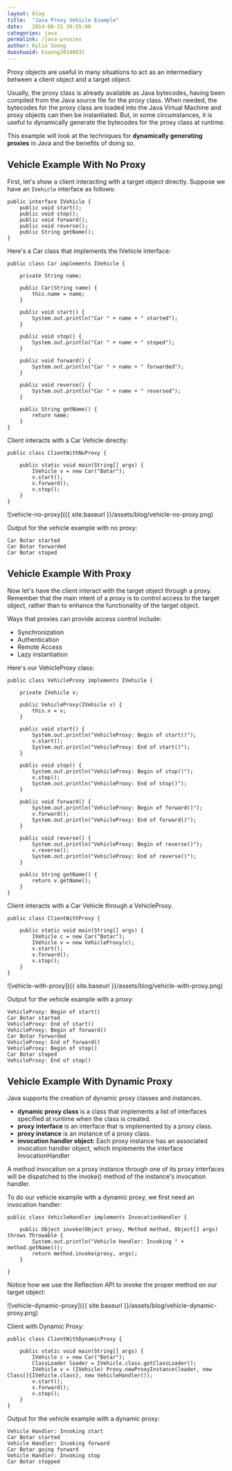 ```yaml
---
layout: blog
title:  "Java Proxy Vehicle Example"
date:   2014-08-31 20:55:00
categories: java
permalink: /java-proxies
author: Kylin Soong
duoshuoid: ksoong20140831
---
```


Proxy objects are useful in many situations to act as an intermediary between a client object and a target object.

Usually, the proxy class is already available as Java bytecodes, having been compiled from the Java source file for the proxy class. When needed, the bytecodes for the proxy class are loaded into the Java Virtual Machine and proxy objects can then be instantiated. But, in some circumstances, it is useful to dynamically generate the bytecodes for the proxy class at runtime.

This example will look at the techniques for **dynamically generating proxies** in Java and the benefits of doing so.

## Vehicle Example With No Proxy

First, let's show a client interacting with a target object directly. Suppose we have an `IVehicle` interface as follows:

~~~
public interface IVehicle {
	public void start();
	public void stop();
	public void forward();
	public void reverse();
	public String getName();
}
~~~

Here's a Car class that implements the IVehicle interface:

~~~
public class Car implements IVehicle {

	private String name;

	public Car(String name) {
		this.name = name;
	}

	public void start() {
		System.out.println("Car " + name + " started");
	}

	public void stop() {
		System.out.println("Car " + name + " stoped");
	}

	public void forward() {
		System.out.println("Car " + name + " forwarded");
	}

	public void reverse() {
		System.out.println("Car " + name + " reversed");
	}

	public String getName() {
		return name;
	}
}
~~~

Client interacts with a Car Vehicle directly:

~~~
public class ClientWithNoProxy {

	public static void main(String[] args) {
		IVehicle v = new Car("Botar");
		v.start();
		v.forward();
		v.stop();
	}
}
~~~

![vehicle-no-proxy]({{ site.baseurl }}/assets/blog/vehicle-no-proxy.png)

Output for the vehicle example with no proxy:

~~~
Car Botar started
Car Botar forwarded
Car Botar stoped
~~~

## Vehicle Example With Proxy

Now let's have the client interact with the target object through a proxy. Remember that the main intent of a proxy is to control access to the target object, rather than to enhance the functionality of the target object. 

Ways that proxies can provide access control include:

* Synchronization
* Authentication
* Remote Access
* Lazy instantiation

Here's our VehicleProxy class:

~~~
public class VehicleProxy implements IVehicle {

	private IVehicle v;

	public VehicleProxy(IVehicle v) {
		this.v = v;
	}

	public void start() {
		System.out.println("VehicleProxy: Begin of start()");
		v.start();
		System.out.println("VehicleProxy: End of start()");
	}

	public void stop() {
		System.out.println("VehicleProxy: Begin of stop()");
		v.stop();
		System.out.println("VehicleProxy: End of stop()");
	}

	public void forward() {
		System.out.println("VehicleProxy: Begin of forward()");
		v.forward();
		System.out.println("VehicleProxy: End of forward()");
	}

	public void reverse() {
		System.out.println("VehicleProxy: Begin of reverse()");
		v.reverse();
		System.out.println("VehicleProxy: End of reverse()");
	}

	public String getName() {
		return v.getName();
	}
}
~~~

Client interacts with a Car Vehicle through a VehicleProxy.

~~~
public class ClientWithProxy {

	public static void main(String[] args) {
		IVehicle c = new Car("Botar");
		IVehicle v = new VehicleProxy(c);
		v.start();
		v.forward();
		v.stop();
	}
}
~~~

![vehicle-with-proxy]({{ site.baseurl }}/assets/blog/vehicle-with-proxy.png)

Output for the vehicle example with a proxy:

~~~
VehicleProxy: Begin of start()
Car Botar started
VehicleProxy: End of start()
VehicleProxy: Begin of forward()
Car Botar forwarded
VehicleProxy: End of forward()
VehicleProxy: Begin of stop()
Car Botar stoped
VehicleProxy: End of stop()
~~~

## Vehicle Example With Dynamic Proxy

Java supports the creation of dynamic proxy classes and instances. 

* **dynamic proxy class** is a class that implements a list of interfaces specified at runtime when the class is created. 
* **proxy interface** is an interface that is implemented by a proxy class.
* **proxy instance** is an instance of a proxy class.
* **invocation handler object:** Each proxy instance has an associated invocation handler object, which implements the interface InvocationHandler

A method invocation on a proxy instance through one of its proxy interfaces will be dispatched to the invoke() method of the instance's invocation handler.

To do our vehicle example with a dynamic proxy, we first need an invocation handler:

~~~
public class VehicleHandler implements InvocationHandler {

	public Object invoke(Object proxy, Method method, Object[] args) throws Throwable {
		System.out.println("Vehicle Handler: Invoking " + method.getName());
		return method.invoke(proxy, args);
	}

}
~~~

Notice how we use the Reflection API to invoke the proper method on our target object:

![vehicle-dynamic-proxy]({{ site.baseurl }}/assets/blog/vehicle-dynamic-proxy.png)

Client with Dynamic Proxy:

~~~
public class ClientWithDynamicProxy {

	public static void main(String[] args) {
		IVehicle c = new Car("Botar");
		ClassLoader loader = IVehicle.class.getClassLoader();
		IVehicle v = (IVehicle) Proxy.newProxyInstance(loader, new Class[]{IVehicle.class}, new VehicleHandler());
		v.start();
		v.forward();
		v.stop();
	}
}
~~~

Output for the vehicle example with a dynamic proxy:

~~~
Vehicle Handler: Invoking start
Car Botar started
Vehicle Handler: Invoking forward
Car Botar going forward
Vehicle Handler: Invoking stop
Car Botar stopped
~~~
